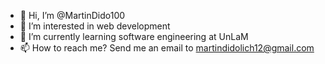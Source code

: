 - 👋 Hi, I’m @MartinDido100
- 👀 I’m interested in web development
- 🌱 I’m currently learning software engineering at UnLaM
- 📫 How to reach me? Send me an email to martindidolich12@gmail.com

<!---
MartinDido100/MartinDido100 is a ✨ special ✨ repository because its `README.md` (this file) appears on your GitHub profile.
You can click the Preview link to take a look at your changes.
--->
